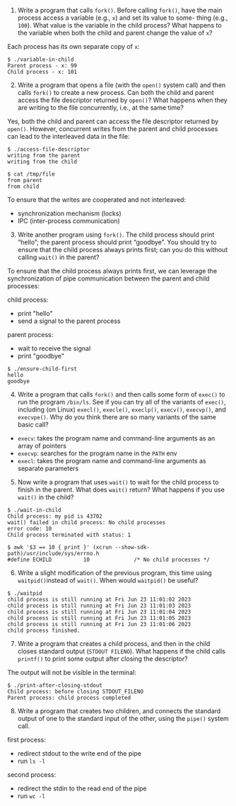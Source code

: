 1. Write a program that calls `fork()`. Before calling `fork()`, have the main process access a variable (e.g., `x`) and set its value to some- thing (e.g., `100`). What value is the variable in the child process? What happens to the variable when both the child and parent change the value of `x`?

Each process has its own separate copy of `x`:

```
$ ./variable-in-child
Parent process - x: 99
Child process - x: 101
```

2. Write a program that opens a file (with the `open()` system call) and then calls `fork()` to create a new process. Can both the child and parent access the file descriptor returned by `open()`? What happens when they are writing to the file concurrently, i.e., at the same time?

Yes, both the child and parent can access the file descriptor returned by `open()`.  However, concurrent writes from the parent and child processes can lead to the interleaved data in the file:

```
$ ./access-file-descriptor
writing from the parent
writing from the child

$ cat /tmp/file
from parent
from child
```

To ensure that the writes are cooperated and not interleaved:
- synchronization mechanism (locks)
- IPC (inter-process communication)

3. Write another program using `fork()`. The child process should print “hello”; the parent process should print “goodbye”. You should try to ensure that the child process always prints first; can you do this without calling `wait()` in the parent?

To ensure that the child process always prints first, we can leverage the synchronization of pipe communication between the parent and child processes:

child process:
- print "hello"
- send a signal to the parent process

parent process:
- wait to receive the signal
- print "goodbye"

```
$ ./ensure-child-first
hello
goodbye
```

4. Write a program that calls `fork()` and then calls some form of `exec()` to run the program `/bin/ls`. See if you can try all of the variants of `exec()`, including (on Linux) `execl()`, `execle()`, `execlp()`, `execv()`, `execvp()`, and `execvpe()`. Why do you think there are so many variants of the same basic call?

- `execv`: takes the program name and command-line arguments as an array of pointers
- `execvp`: searches for the program name in the `PATH` env
- `execl`: takes the program name and command-line arguments as separate parameters

5. Now write a program that uses `wait()` to wait for the child process to finish in the parent. What does `wait()` return? What happens if you use `wait()` in the child?

```
$ ./wait-in-child
Child process: my pid is 43702
wait() failed in child process: No child processes
error code: 10
Child process terminated with status: 1
```

```
$ awk '$3 == 10 { print }' (xcrun --show-sdk-path)/usr/include/sys/errno.h
#define ECHILD          10              /* No child processes */
```

6. Write a slight modification of the previous program, this time using `waitpid()`instead of `wait()`. When would `waitpid()` be useful?

```
$ ./waitpid
child process is still running at Fri Jun 23 11:01:02 2023
child process is still running at Fri Jun 23 11:01:03 2023
child process is still running at Fri Jun 23 11:01:04 2023
child process is still running at Fri Jun 23 11:01:05 2023
child process is still running at Fri Jun 23 11:01:06 2023
child process finished.
```

7. Write a program that creates a child process, and then in the child closes standard output (`STDOUT FILENO`). What happens if the child calls `printf()` to print some output after closing the descriptor?

The output will not be visible in the terminal:

```
$ ./print-after-closing-stdout
Child process: before closing STDOUT_FILENO
Parent process: child process completed
```

8. Write a program that creates two children, and connects the standard output of one to the standard input of the other, using the `pipe()` system call.

first process:
- redirect stdout to the write end of the pipe
- run `ls -l`

second process:
- redirect the stdin to the read end of the pipe
- run `wc -l`
